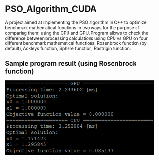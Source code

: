 # PSO_Algorithm_CUDA
A project aimed at implementing the PSO algorithm in C++ to optimize benchmark mathematical functions in two ways for the purpose of comparing them: using the CPU and GPU.
Program allows to check the difference between processing calculations using CPU vs GPU on four different benchmark mathematical functions: Rosenbrock function (by default), Ackleys function, Sphere function, Rastrigin function.


## Sample program result (using Rosenbrock function)
<img src="https://raw.githubusercontent.com/MacKur/PSO_Algorithm_CUDA/main/Result.png" width="487" height="244">
